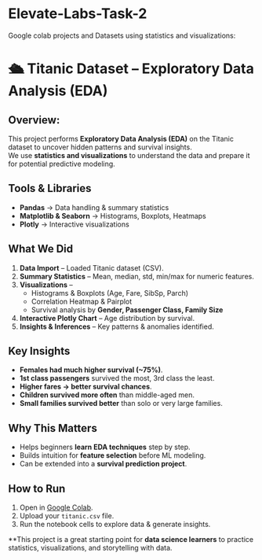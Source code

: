 # Elevate-Labs-Task-2
Google colab projects and Datasets  using statistics and visualizations:
# 🛳 Titanic Dataset – Exploratory Data Analysis (EDA)

##  Overview:
This project performs **Exploratory Data Analysis (EDA)** on the Titanic dataset to uncover hidden patterns and survival insights.  
We use **statistics and visualizations** to understand the data and prepare it for potential predictive modeling.

##  Tools & Libraries
- **Pandas** → Data handling & summary statistics  
- **Matplotlib & Seaborn** → Histograms, Boxplots, Heatmaps  
- **Plotly** → Interactive visualizations  

##  What We Did
1. **Data Import** – Loaded Titanic dataset (CSV).  
2. **Summary Statistics** – Mean, median, std, min/max for numeric features.  
3. **Visualizations** –  
   - Histograms & Boxplots (Age, Fare, SibSp, Parch)  
   - Correlation Heatmap & Pairplot  
   - Survival analysis by **Gender, Passenger Class, Family Size**  
4. **Interactive Plotly Chart** – Age distribution by survival.  
5. **Insights & Inferences** – Key patterns & anomalies identified.  

##  Key Insights
- **Females had much higher survival (~75%)**.  
-  **1st class passengers** survived the most, 3rd class the least.  
-  **Higher fares → better survival chances**.  
-  **Children survived more often** than middle-aged men.  
-  **Small families survived better** than solo or very large families.  

##  Why This Matters
- Helps beginners **learn EDA techniques** step by step.  
- Builds intuition for **feature selection** before ML modeling.  
- Can be extended into a **survival prediction project**.  

##  How to Run
1. Open in [Google Colab](https://colab.research.google.com/).  
2. Upload your `titanic.csv` file.  
3. Run the notebook cells to explore data & generate insights.  

**This project is a great starting point for **data science learners** to practice statistics, visualizations, and storytelling with data.

